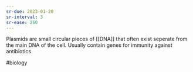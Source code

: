 ```yaml
---
sr-due: 2023-01-20
sr-interval: 3
sr-ease: 260
---
```

Plasmids are small circular pieces of [[DNA]] that often exist seperate from the main DNA of the cell. 
Usually contain genes for immunity against antibiotics

#biology 